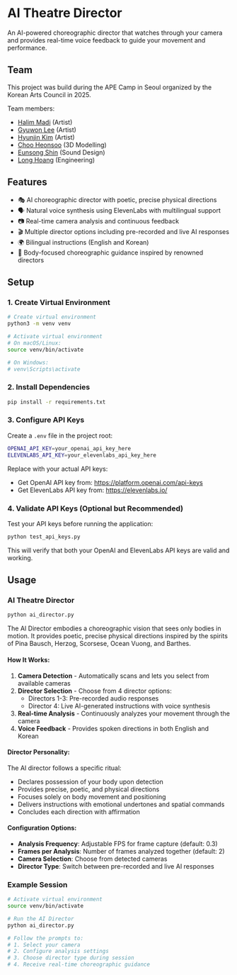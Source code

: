 # AI Theatre Director

An AI-powered choreographic director that watches through your camera and provides real-time voice feedback to guide your movement and performance.

## Team

This project was build during the APE Camp in Seoul organized by the Korean Arts Council in 2025.

Team members:
 - [Halim Madi](https://www.instagram.com/yalla_halim/) (Artist)
 - [Gyuwon Lee](https://www.instagram.com/gwsylvia) (Artist)
 - [Hyunjin Kim](https://www.instagram.com/jin_252_) (Artist)
 - [Choo Heonsoo](https://www.instagram.com/hohenheim_plask) (3D Modelling)
 - [Eunsong Shin](https://www.instagram.com/comp._.silversssong/) (Sound Design)
 - [Long Hoang](https://github.com/loong/) (Engineering)

## Features

- 🎭 AI choreographic director with poetic, precise physical directions
- 🗣️ Natural voice synthesis using ElevenLabs with multilingual support
- 📷 Real-time camera analysis and continuous feedback
- 🎬 Multiple director options including pre-recorded and live AI responses
- 🌍 Bilingual instructions (English and Korean)
- 🎯 Body-focused choreographic guidance inspired by renowned directors

## Setup

### 1. Create Virtual Environment

```bash
# Create virtual environment
python3 -m venv venv

# Activate virtual environment
# On macOS/Linux:
source venv/bin/activate

# On Windows:
# venv\Scripts\activate
```

### 2. Install Dependencies

```bash
pip install -r requirements.txt
```

### 3. Configure API Keys

Create a `.env` file in the project root:

```bash
OPENAI_API_KEY=your_openai_api_key_here
ELEVENLABS_API_KEY=your_elevenlabs_api_key_here
```

Replace with your actual API keys:
- Get OpenAI API key from: https://platform.openai.com/api-keys
- Get ElevenLabs API key from: https://elevenlabs.io/

### 4. Validate API Keys (Optional but Recommended)

Test your API keys before running the application:

```bash
python test_api_keys.py
```

This will verify that both your OpenAI and ElevenLabs API keys are valid and working.

## Usage

### AI Theatre Director

```bash
python ai_director.py
```

The AI Director embodies a choreographic vision that sees only bodies in motion. It provides poetic, precise physical directions inspired by the spirits of Pina Bausch, Herzog, Scorsese, Ocean Vuong, and Barthes.

#### How It Works:

1. **Camera Detection** - Automatically scans and lets you select from available cameras
2. **Director Selection** - Choose from 4 director options:
   - Directors 1-3: Pre-recorded audio responses
   - Director 4: Live AI-generated instructions with voice synthesis
3. **Real-time Analysis** - Continuously analyzes your movement through the camera
4. **Voice Feedback** - Provides spoken directions in both English and Korean

#### Director Personality:

The AI director follows a specific ritual:
- Declares possession of your body upon detection
- Provides precise, poetic, and physical directions
- Focuses solely on body movement and positioning
- Delivers instructions with emotional undertones and spatial commands
- Concludes each direction with affirmation

#### Configuration Options:

- **Analysis Frequency**: Adjustable FPS for frame capture (default: 0.3)
- **Frames per Analysis**: Number of frames analyzed together (default: 2)
- **Camera Selection**: Choose from detected cameras
- **Director Type**: Switch between pre-recorded and live AI responses

### Example Session

```bash
# Activate virtual environment
source venv/bin/activate

# Run the AI Director
python ai_director.py

# Follow the prompts to:
# 1. Select your camera
# 2. Configure analysis settings
# 3. Choose director type during session
# 4. Receive real-time choreographic guidance
```
